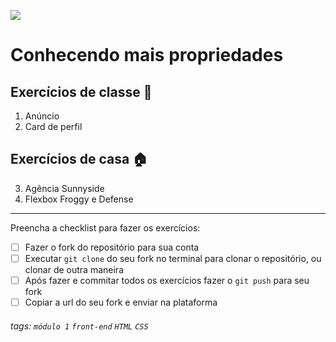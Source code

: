 ![](https://i.imgur.com/xG74tOh.png)

# Conhecendo mais propriedades

## Exercícios de classe 🏫

1. Anúncio
2. Card de perfil

## Exercícios de casa 🏠
3. Agência Sunnyside 
4. Flexbox Froggy e Defense

---

Preencha a checklist para fazer os exercícios:

-   [ ] Fazer o fork do repositório para sua conta
-   [ ] Executar `git clone` do seu fork no terminal para clonar o repositório, ou clonar de outra maneira
-   [ ] Após fazer e commitar todos os exercícios fazer o `git push` para seu fork
-   [ ] Copiar a url do seu fork e enviar na plataforma

###### tags: `módulo 1` `front-end` `HTML` `CSS`

